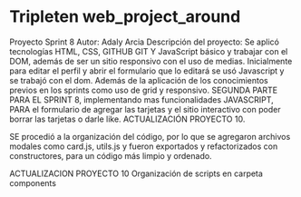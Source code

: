 # Tripleten web_project_around

Proyecto Sprint 8
Autor: Adaly Arcia
Descripción del proyecto: Se aplicó tecnologías HTML, CSS, GITHUB GIT Y JavaScript básico y trabajar con el DOM, además de ser un sitio responsivo con el uso de medias. Inicialmente para editar el perfil y abrir el formulario que lo editará se usó Javascript y se trabajó con el dom. Además de la aplicación de los conocimientos previos en los sprints como uso de grid y responsivo.
SEGUNDA PARTE PARA EL SPRINT 8, implementando mas funcionalidades JAVASCRIPT, PARA el formulario de agregar las tarjetas y el sitio interactivo con poder borrar las tarjetas o darle like.
ACTUALIZACIÓN PROYECTO 10.

SE procedió a la organización del código, por lo que se agregaron archivos modales como card.js, utils.js y fueron exportados y refactorizados con constructores, para un código más limpio y ordenado.

ACTUALIZACION PROYECTO 10
Organización de scripts en carpeta components
